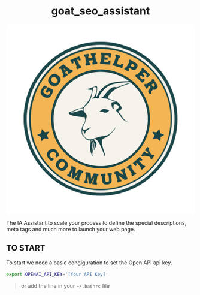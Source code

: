 <h1 align="center">goat_seo_assistant</h1>

<p align="center">
    <img src="doc/img/goat-logo.png" width="600px" />
</p>

The IA Assistant to scale your process to define the special descriptions, meta tags and much more to launch your web page.

## TO START

To start we need a basic congiguration to set the Open API api key.

``` bash
export OPENAI_API_KEY='[Your API Key]'
```
> or add the line in your `~/.bashrc` file
